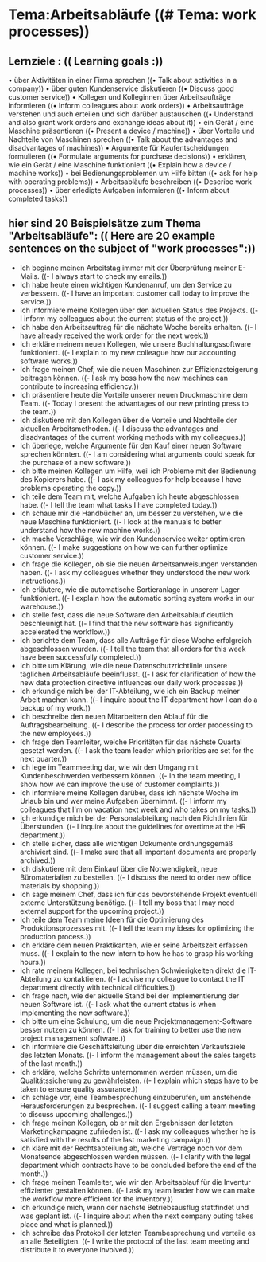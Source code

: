 # Tema:Arbeitsabläufe ((# Tema: work processes))
## Lernziele : (( Learning goals :))
• über Aktivitäten in einer Firma sprechen ((• Talk about activities in a company))
• über guten Kundenservice diskutieren ((• Discuss good customer service))
• Kollegen und Kolleginnen über Arbeitsaufträge informieren ((• Inform colleagues about work orders))
• Arbeitsaufträge verstehen und auch erteilen und sich darüber austauschen ((• Understand and also grant work orders and exchange ideas about it))
• ein Gerät / eine Maschine präsentieren ((• Present a device / machine))
• über Vorteile und Nachteile von Maschinen sprechen ((• Talk about the advantages and disadvantages of machines))
• Argumente für Kaufentscheidungen formulieren ((• Formulate arguments for purchase decisions))
• erklären, wie ein Gerät / eine Maschine funktioniert ((• Explain how a device / machine works))
• bei Bedienungsproblemen um Hilfe bitten ((• ask for help with operating problems))
• Arbeitsabläufe beschreiben ((• Describe work processes))
• über erledigte Aufgaben informieren ((• Inform about completed tasks))
## hier sind 20 Beispielsätze zum Thema "Arbeitsabläufe": (( Here are 20 example sentences on the subject of "work processes":))
- Ich beginne meinen Arbeitstag immer mit der Überprüfung meiner E-Mails. ((- I always start to check my emails.))
- Ich habe heute einen wichtigen Kundenanruf, um den Service zu verbessern. ((- I have an important customer call today to improve the service.))
- Ich informiere meine Kollegen über den aktuellen Status des Projekts. ((- I inform my colleagues about the current status of the project.))
- Ich habe den Arbeitsauftrag für die nächste Woche bereits erhalten. ((- I have already received the work order for the next week.))
- Ich erkläre meinem neuen Kollegen, wie unsere Buchhaltungssoftware funktioniert. ((- I explain to my new colleague how our accounting software works.))
- Ich frage meinen Chef, wie die neuen Maschinen zur Effizienzsteigerung beitragen können. ((- I ask my boss how the new machines can contribute to increasing efficiency.))
- Ich präsentiere heute die Vorteile unserer neuen Druckmaschine dem Team. ((- Today I present the advantages of our new printing press to the team.))
- Ich diskutiere mit den Kollegen über die Vorteile und Nachteile der aktuellen Arbeitsmethoden. ((- I discuss the advantages and disadvantages of the current working methods with my colleagues.))
- Ich überlege, welche Argumente für den Kauf einer neuen Software sprechen könnten. ((- I am considering what arguments could speak for the purchase of a new software.))
- Ich bitte meinen Kollegen um Hilfe, weil ich Probleme mit der Bedienung des Kopierers habe. ((- I ask my colleagues for help because I have problems operating the copy.))
- Ich teile dem Team mit, welche Aufgaben ich heute abgeschlossen habe. ((- I tell the team what tasks I have completed today.))
- Ich schaue mir die Handbücher an, um besser zu verstehen, wie die neue Maschine funktioniert. ((- I look at the manuals to better understand how the new machine works.))
- Ich mache Vorschläge, wie wir den Kundenservice weiter optimieren können. ((- I make suggestions on how we can further optimize customer service.))
- Ich frage die Kollegen, ob sie die neuen Arbeitsanweisungen verstanden haben. ((- I ask my colleagues whether they understood the new work instructions.))
- Ich erläutere, wie die automatische Sortieranlage in unserem Lager funktioniert. ((- I explain how the automatic sorting system works in our warehouse.))
- Ich stelle fest, dass die neue Software den Arbeitsablauf deutlich beschleunigt hat. ((- I find that the new software has significantly accelerated the workflow.))
- Ich berichte dem Team, dass alle Aufträge für diese Woche erfolgreich abgeschlossen wurden. ((- I tell the team that all orders for this week have been successfully completed.))
- Ich bitte um Klärung, wie die neue Datenschutzrichtlinie unsere täglichen Arbeitsabläufe beeinflusst. ((- I ask for clarification of how the new data protection directive influences our daily work processes.))
- Ich erkundige mich bei der IT-Abteilung, wie ich ein Backup meiner Arbeit machen kann. ((- I inquire about the IT department how I can do a backup of my work.))
- Ich beschreibe den neuen Mitarbeitern den Ablauf für die Auftragsbearbeitung. ((- I describe the process for order processing to the new employees.))
- Ich frage den Teamleiter, welche Prioritäten für das nächste Quartal gesetzt werden. ((- I ask the team leader which priorities are set for the next quarter.))
- Ich lege im Teammeeting dar, wie wir den Umgang mit Kundenbeschwerden verbessern können. ((- In the team meeting, I show how we can improve the use of customer complaints.))
- Ich informiere meine Kollegen darüber, dass ich nächste Woche im Urlaub bin und wer meine Aufgaben übernimmt. ((- I inform my colleagues that I'm on vacation next week and who takes on my tasks.))
- Ich erkundige mich bei der Personalabteilung nach den Richtlinien für Überstunden. ((- I inquire about the guidelines for overtime at the HR department.))
- Ich stelle sicher, dass alle wichtigen Dokumente ordnungsgemäß archiviert sind. ((- I make sure that all important documents are properly archived.))
- Ich diskutiere mit dem Einkauf über die Notwendigkeit, neue Büromaterialien zu bestellen. ((- I discuss the need to order new office materials by shopping.))
- Ich sage meinem Chef, dass ich für das bevorstehende Projekt eventuell externe Unterstützung benötige. ((- I tell my boss that I may need external support for the upcoming project.))
- Ich teile dem Team meine Ideen für die Optimierung des Produktionsprozesses mit. ((- I tell the team my ideas for optimizing the production process.))
- Ich erkläre dem neuen Praktikanten, wie er seine Arbeitszeit erfassen muss. ((- I explain to the new intern to how he has to grasp his working hours.))
- Ich rate meinem Kollegen, bei technischen Schwierigkeiten direkt die IT-Abteilung zu kontaktieren. ((- I advise my colleague to contact the IT department directly with technical difficulties.))
- Ich frage nach, wie der aktuelle Stand bei der Implementierung der neuen Software ist. ((- I ask what the current status is when implementing the new software.))
- Ich bitte um eine Schulung, um die neue Projektmanagement-Software besser nutzen zu können. ((- I ask for training to better use the new project management software.))
- Ich informiere die Geschäftsleitung über die erreichten Verkaufsziele des letzten Monats. ((- I inform the management about the sales targets of the last month.))
- Ich erkläre, welche Schritte unternommen werden müssen, um die Qualitätssicherung zu gewährleisten. ((- I explain which steps have to be taken to ensure quality assurance.))
- Ich schlage vor, eine Teambesprechung einzuberufen, um anstehende Herausforderungen zu besprechen. ((- I suggest calling a team meeting to discuss upcoming challenges.))
- Ich frage meinen Kollegen, ob er mit den Ergebnissen der letzten Marketingkampagne zufrieden ist. ((- I ask my colleagues whether he is satisfied with the results of the last marketing campaign.))
- Ich kläre mit der Rechtsabteilung ab, welche Verträge noch vor dem Monatsende abgeschlossen werden müssen. ((- I clarify with the legal department which contracts have to be concluded before the end of the month.))
- Ich frage meinen Teamleiter, wie wir den Arbeitsablauf für die Inventur effizienter gestalten können. ((- I ask my team leader how we can make the workflow more efficient for the inventory.))
- Ich erkundige mich, wann der nächste Betriebsausflug stattfindet und was geplant ist. ((- I inquire about when the next company outing takes place and what is planned.))
- Ich schreibe das Protokoll der letzten Teambesprechung und verteile es an alle Beteiligten. ((- I write the protocol of the last team meeting and distribute it to everyone involved.))
